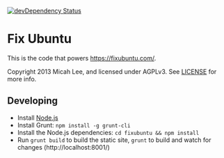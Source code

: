 [![devDependency Status](https://david-dm.org/micahflee/fixubuntu/dev-status.png?theme=shields.io)](https://david-dm.org/micahflee/fixubuntu#info=devDependencies)

# Fix Ubuntu

This is the code that powers <https://fixubuntu.com/>.

Copyright 2013 Micah Lee, and licensed under AGPLv3. See [LICENSE](/LICENSE) for more info.


## Developing

* Install [Node.js](http://nodejs.org/download/)
* Install Grunt: `npm install -g grunt-cli`
* Install the Node.js dependencies: `cd fixubuntu && npm install`
* Run `grunt build` to build the static site,
  `grunt` to build and watch for changes (http://localhost:8001/)
